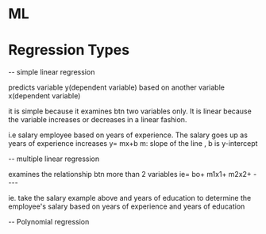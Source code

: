 # ML

# Regression Types

-- simple linear regression 

predicts variable y(dependent variable) based on another variable x(dependent variable)

it is  simple because it examines  btn two variables only. It is linear because the variable increases or decreases in a linear fashion.

i.e salary employee  based on  years of experience. The salary goes up as years of experience increases 
  y= mx+b        m: slope of the line , b is y-intercept
  
  -- multiple linear regression 
  
  examines the relationship btn more than 2 variables ie=  bo+ m1x1+ m2x2+ ----
  
  ie. take the salary example above and years of education to determine the employee's salary based on years of experience and years of education
  
  -- Polynomial regression
  
  
  
  

